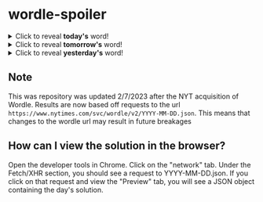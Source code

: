 # wordle-spoiler

<details>
  <summary>Click to reveal <b>today's</b> word!</summary>
  <br>
  <b> medic </b>
</details>

<details>
  <summary>Click to reveal <b>tomorrow's</b> word!</summary>
  <br>
  <b> scone </b>
</details>

<details>
  <summary>Click to reveal <b>yesterday's</b> word!</summary>
  <br>
  <b> ounce </b>
</details>

## Note
This was repository was updated 2/7/2023 after the NYT acquisition of Wordle. Results are now based off requests to the url `https://www.nytimes.com/svc/wordle/v2/YYYY-MM-DD.json`. This means that changes to the wordle url may result in future breakages

## How can I view the solution in the browser?
Open the developer tools in Chrome. Click on the "network" tab. Under the Fetch/XHR section, you should see a request to YYYY-MM-DD.json. If you click on that request and view the "Preview" tab, you will see a JSON object containing the day's solution.